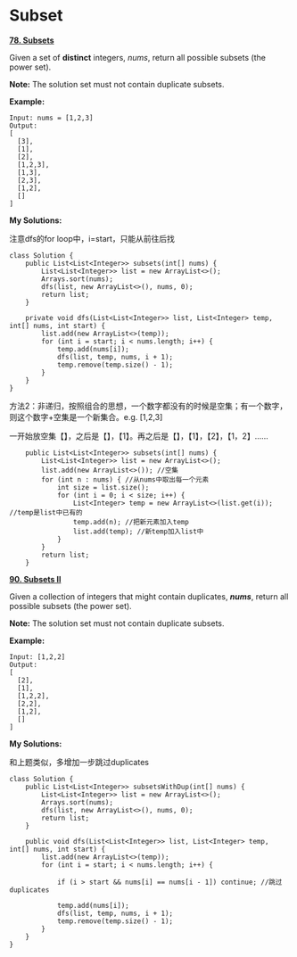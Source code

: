 # Subset

[ **78. Subsets**](https://leetcode.com/problems/subsets/description/)

Given a set of **distinct** integers, _nums_, return all possible subsets \(the power set\).

**Note:** The solution set must not contain duplicate subsets.

**Example:**

```text
Input: nums = [1,2,3]
Output:
[
  [3],
  [1],
  [2],
  [1,2,3],
  [1,3],
  [2,3],
  [1,2],
  []
]
```

**My Solutions:**

注意dfs的for loop中，i=start，只能从前往后找

```text
class Solution {
    public List<List<Integer>> subsets(int[] nums) {
        List<List<Integer>> list = new ArrayList<>();
        Arrays.sort(nums);
        dfs(list, new ArrayList<>(), nums, 0);
        return list;
    }
    
    private void dfs(List<List<Integer>> list, List<Integer> temp, int[] nums, int start) {
        list.add(new ArrayList<>(temp));
        for (int i = start; i < nums.length; i++) {
            temp.add(nums[i]);
            dfs(list, temp, nums, i + 1);
            temp.remove(temp.size() - 1);
        }
    }
}
```

方法2：非递归，按照组合的思想，一个数字都没有的时候是空集；有一个数字，则这个数字+空集是一个新集合。e.g. \[1,2,3\]

一开始放空集【】，之后是【】，【1】。再之后是【】，【1】，【2】，【1，2】......

```text
    public List<List<Integer>> subsets(int[] nums) {
        List<List<Integer>> list = new ArrayList<>();
        list.add(new ArrayList<>()); //空集
        for (int n : nums) { //从nums中取出每一个元素
            int size = list.size();
            for (int i = 0; i < size; i++) {
                List<Integer> temp = new ArrayList<>(list.get(i)); //temp是list中已有的
                temp.add(n); //把新元素加入temp
                list.add(temp); //新temp加入list中
            }
        }
        return list;
    }
```

[ **90. Subsets II**](https://leetcode.com/problems/subsets-ii/description/)

Given a collection of integers that might contain duplicates, _**nums**_, return all possible subsets \(the power set\).

**Note:** The solution set must not contain duplicate subsets.

**Example:**

```text
Input: [1,2,2]
Output:
[
  [2],
  [1],
  [1,2,2],
  [2,2],
  [1,2],
  []
]
```

**My Solutions:**

和上题类似，多增加一步跳过duplicates

```text
class Solution {
    public List<List<Integer>> subsetsWithDup(int[] nums) {
        List<List<Integer>> list = new ArrayList<>();
        Arrays.sort(nums);
        dfs(list, new ArrayList<>(), nums, 0);
        return list;
    }
    
    public void dfs(List<List<Integer>> list, List<Integer> temp, int[] nums, int start) {
        list.add(new ArrayList<>(temp));
        for (int i = start; i < nums.length; i++) {
        
            if (i > start && nums[i] == nums[i - 1]) continue; //跳过duplicates
            
            temp.add(nums[i]);
            dfs(list, temp, nums, i + 1);
            temp.remove(temp.size() - 1);
        }
    }
}
```

